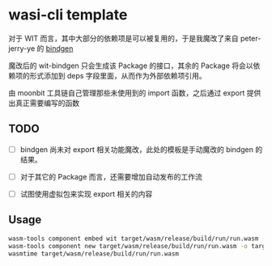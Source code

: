 # wasi-cli template 

对于 WIT 而言，其中大部分的依赖项是可以被复用的，于是我魔改了来自 peter-jerry-ye 的 [bindgen](https://github.com/peter-jerry-ye/wit-bindgen)

魔改后的 wit-bindgen 只会生成该 Package 的接口，其余的 Package 将会以依赖项的形式添加到 deps 字段里面，从而作为外部依赖项引用。

由 moonbit 工具链自己管理那些未使用到的 import 函数，之后通过 export 提供出真正需要编写的函数

## TODO

- [ ] bindgen 尚未对 export 相关功能魔改，此处的模板是手动魔改的 bindgen 的结果。
- [ ] 对于其它的 Package 而言，还需要增加自动发布的工作流
- [ ] 试图使用虚拟包来实现 export 相关的内容


## Usage 

```bash
wasm-tools component embed wit target/wasm/release/build/run/run.wasm -o target/wasm/release/build/run/run.wasm --encoding utf16
wasm-tools component new target/wasm/release/build/run/run.wasm -o target/wasm/release/build/run/run.wasm
wasmtime target/wasm/release/build/run/run.wasm
```